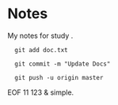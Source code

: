 # Notes
My notes for study .
```
  git add doc.txt

  git commit -m "Update Docs"

  git push -u origin master
```
EOF
11
123
& simple.
